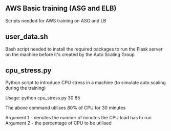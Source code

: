 ## AWS Basic training (ASG and ELB)
Scripts needed for AWS training on ASG and LB

## user_data.sh
Bash script needed to install the required packages to run the Flask server on the machine before it's created by the Auto Scaling Group

## cpu_stress.py
Python script to introduce CPU stress in a machine (to simulate auto scaling during the training)

Usage: python cpu_stress.py 30 85

The above command utilises 80% of CPU for 30 minutes

Argument 1 - denotes the number of minutes the CPU load has to run<br>
Argument 2 - the percentage of CPU to be utilised
